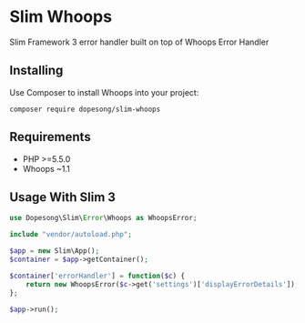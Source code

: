 # Slim Whoops

Slim Framework 3 error handler built on top of Whoops Error Handler

## Installing

Use Composer to install Whoops into your project:
```
composer require dopesong/slim-whoops
```

## Requirements
- PHP >=5.5.0
- Whoops ~1.1

## Usage With Slim 3

```php
use Dopesong\Slim\Error\Whoops as WhoopsError;

include "vendor/autoload.php";

$app = new Slim\App();
$container = $app->getContainer();

$container['errorHandler'] = function($c) {
    return new WhoopsError($c->get('settings')['displayErrorDetails']);
};

$app->run();
```